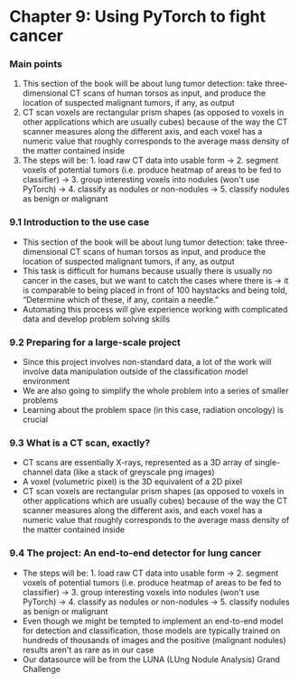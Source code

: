 # Chapter 9: Using PyTorch to fight cancer

### Main points
1. This section of the book will be about lung tumor detection: take three-dimensional CT scans of human torsos as input, and produce the location of suspected malignant tumors, if any, as output
2. CT scan voxels are rectangular prism shapes (as opposed to voxels in other applications which are usually cubes) because of the way the CT scanner measures along the different axis, and each voxel has a numeric value that roughly corresponds to the average mass density of the matter contained inside
3. The steps will be: 1. load raw CT data into usable form → 2. segment voxels of potential tumors (i.e. produce heatmap of areas to be fed to classifier) → 3. group interesting voxels into nodules (won't use PyTorch) → 4. classify as nodules or non-nodules → 5. classify nodules as benign or malignant

### 9.1 Introduction to the use case

- This section of the book will be about lung tumor detection: take three-dimensional CT scans of human torsos as input, and produce the location of suspected malignant tumors, if any, as output
- This task is difficult for humans because usually there is usually no cancer in the cases, but we want to catch the cases where there is → it is comparable to being placed in front of 100 haystacks and being told, “Determine which of these, if any, contain a needle.”
- Automating this process will give experience working with complicated data and develop problem solving skills

### 9.2 Preparing for a large-scale project

- Since this project involves non-standard data, a lot of the work will involve data manipulation outside of the classification model environment
- We are also going to simplify the whole problem into a series of smaller problems
- Learning about the problem space (in this case, radiation oncology) is crucial

### 9.3 What is a CT scan, exactly?

- CT scans are essentially X-rays, represented as a 3D array of single-channel data (like a stack of greyscale png images)
- A voxel (volumetric pixel) is the 3D equivalent of a 2D pixel
- CT scan voxels are rectangular prism shapes (as opposed to voxels in other applications which are usually cubes) because of the way the CT scanner measures along the different axis, and each voxel has a numeric value that roughly corresponds to the average mass density of the matter contained inside

### 9.4 The project: An end-to-end detector for lung cancer

- The steps will be: 1. load raw CT data into usable form → 2. segment voxels of potential tumors (i.e. produce heatmap of areas to be fed to classifier) → 3. group interesting voxels into nodules (won't use PyTorch) → 4. classify as nodules or non-nodules → 5. classify nodules as benign or malignant
- Even though we might be tempted to implement an end-to-end model for detection and classification, those models are typically trained on hundreds of thousands of images and the positive (malignant nodules) results aren't as rare as in our case
- Our datasource will be from the LUNA (LUng Nodule Analysis) Grand Challenge
